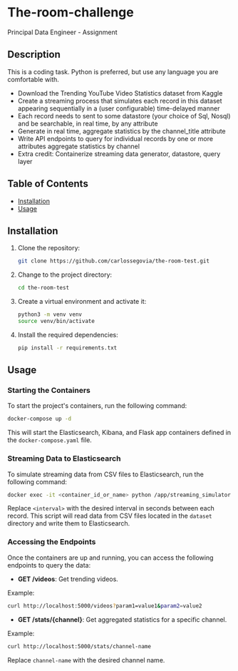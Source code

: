 # The-room-challenge

Principal Data Engineer - Assignment

## Description

This is a coding task. Python is preferred, but use any language you are comfortable with.
- Download the Trending YouTube Video Statistics dataset from Kaggle
- Create a streaming process that simulates each record in this dataset appearing
sequentially in a (user configurable) time-delayed manner 
- Each record needs to sent to some datastore (your choice of Sql, Nosql) and be
searchable, in real time, by any attribute 
- Generate in real time, aggregate statistics by the channel_title attribute
- Write API endpoints to query for individual records by one or more attributes aggregate statistics by channel
- Extra credit: Containerize streaming data generator, datastore, query layer

## Table of Contents

- [Installation](#installation)
- [Usage](#usage)

## Installation

1. Clone the repository:

   ```bash
   git clone https://github.com/carlossegovia/the-room-test.git
   ```

2. Change to the project directory:

   ```bash
   cd the-room-test
   ```

3. Create a virtual environment and activate it:

   ```bash
   python3 -m venv venv
   source venv/bin/activate
   ```

4. Install the required dependencies:

   ```bash
   pip install -r requirements.txt
   ```

## Usage

### Starting the Containers

To start the project's containers, run the following command:

```bash
docker-compose up -d
```

This will start the Elasticsearch, Kibana, and Flask app containers defined in the `docker-compose.yaml` file.

### Streaming Data to Elasticsearch

To simulate streaming data from CSV files to Elasticsearch, run the following command:

```bash
docker exec -it <container_id_or_name> python /app/streaming_simulator.py <interval>
```

Replace `<interval>` with the desired interval in seconds between each record. This script will read data from CSV files located in the `dataset` directory and write them to Elasticsearch.

### Accessing the Endpoints

Once the containers are up and running, you can access the following endpoints to query the data:

- **GET /videos**: Get trending videos.

Example:

```bash
curl http://localhost:5000/videos?param1=value1&param2=value2
```

- **GET /stats/{channel}**: Get aggregated statistics for a specific channel.

Example:

```bash
curl http://localhost:5000/stats/channel-name
```

Replace `channel-name` with the desired channel name.
